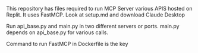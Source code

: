This repository has files required to run MCP Server various APIS hosted on Replit. It uses FastMCP.
Look at setup.md and download Claude Desktop 

Run api_base.py and main.py in two different servers or ports. 
main.py depends on api_base.py for various calls.

Command to run FastMCP in Dockerfile is the key

